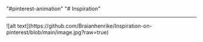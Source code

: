 "#pinterest-animation" 
"# Inspiration" 
<hr>
![alt text](https://github.com/Braianhenrike/Inspiration-on-pinterest/blob/main/image.jpg?raw=true)
